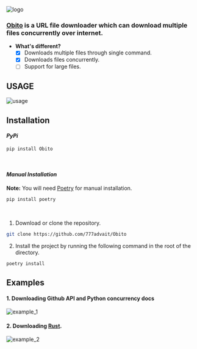 ![logo](https://cdn.discordapp.com/attachments/983572908553150484/984755765388648458/logo.png)

### **[Obito](https://naruto.fandom.com/wiki/Obito_Uchiha)** is a URL file downloader which can download multiple files concurrently over internet.

- **What's different?**
    - [x] Downloads multiple files through single command.
    - [x] Downloads files concurrently.
    - [ ] Support for large files.

## USAGE
![usage](https://user-images.githubusercontent.com/76993204/173182137-1499286b-bfed-40d9-889e-12ac9ff5a352.svg)

## Installation
#### ***PyPi***
```bash
pip install Obito
```
</br>

#### ***Manual Installation***
**Note:** You will need [Poetry](https://python-poetry.org/) for manual installation.
```bash
pip install poetry
```
</br>

1. Download or clone the repository.
```bash
git clone https://github.com/777advait/Obito
```

2. Install the project by running the following command in the root of the directory.
```bash
poetry install
```

## Examples
#### 1. Downloading Github API and Python concurrency docs
![example_1](https://user-images.githubusercontent.com/76993204/173182602-6ef5f13d-b1a7-4d52-9bf5-467fbf06d19e.gif)
</br>

#### 2. Downloading [Rust](https://rust-lang.org).
![example_2](https://user-images.githubusercontent.com/76993204/173183043-9d963973-be4f-48bd-b82e-ae1e4282d10d.gif)